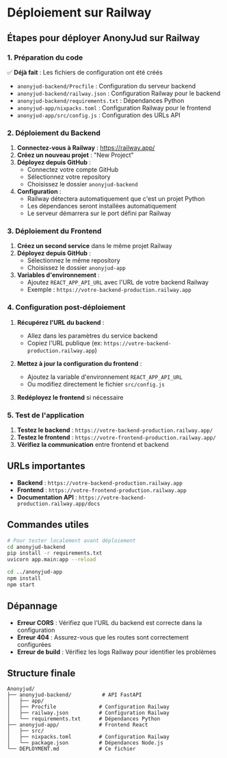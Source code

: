 # Déploiement sur Railway

## Étapes pour déployer AnonyJud sur Railway

### 1. Préparation du code
✅ **Déjà fait** : Les fichiers de configuration ont été créés
- `anonyjud-backend/Procfile` : Configuration du serveur backend
- `anonyjud-backend/railway.json` : Configuration Railway pour le backend
- `anonyjud-backend/requirements.txt` : Dépendances Python
- `anonyjud-app/nixpacks.toml` : Configuration Railway pour le frontend
- `anonyjud-app/src/config.js` : Configuration des URLs API

### 2. Déploiement du Backend

1. **Connectez-vous à Railway** : https://railway.app/
2. **Créez un nouveau projet** : "New Project"
3. **Déployez depuis GitHub** :
   - Connectez votre compte GitHub
   - Sélectionnez votre repository
   - Choisissez le dossier `anonyjud-backend`
4. **Configuration** :
   - Railway détectera automatiquement que c'est un projet Python
   - Les dépendances seront installées automatiquement
   - Le serveur démarrera sur le port défini par Railway

### 3. Déploiement du Frontend

1. **Créez un second service** dans le même projet Railway
2. **Déployez depuis GitHub** :
   - Sélectionnez le même repository
   - Choisissez le dossier `anonyjud-app`
3. **Variables d'environnement** :
   - Ajoutez `REACT_APP_API_URL` avec l'URL de votre backend Railway
   - Exemple : `https://votre-backend-production.railway.app`

### 4. Configuration post-déploiement

1. **Récupérez l'URL du backend** :
   - Allez dans les paramètres du service backend
   - Copiez l'URL publique (ex: `https://votre-backend-production.railway.app`)

2. **Mettez à jour la configuration du frontend** :
   - Ajoutez la variable d'environnement `REACT_APP_API_URL`
   - Ou modifiez directement le fichier `src/config.js`

3. **Redéployez le frontend** si nécessaire

### 5. Test de l'application

1. **Testez le backend** : `https://votre-backend-production.railway.app/`
2. **Testez le frontend** : `https://votre-frontend-production.railway.app/`
3. **Vérifiez la communication** entre frontend et backend

## URLs importantes

- **Backend** : `https://votre-backend-production.railway.app`
- **Frontend** : `https://votre-frontend-production.railway.app`
- **Documentation API** : `https://votre-backend-production.railway.app/docs`

## Commandes utiles

```bash
# Pour tester localement avant déploiement
cd anonyjud-backend
pip install -r requirements.txt
uvicorn app.main:app --reload

cd ../anonyjud-app
npm install
npm start
```

## Dépannage

- **Erreur CORS** : Vérifiez que l'URL du backend est correcte dans la configuration
- **Erreur 404** : Assurez-vous que les routes sont correctement configurées
- **Erreur de build** : Vérifiez les logs Railway pour identifier les problèmes

## Structure finale

```
Anonyjud/
├── anonyjud-backend/          # API FastAPI
│   ├── app/
│   ├── Procfile              # Configuration Railway
│   ├── railway.json          # Configuration Railway
│   └── requirements.txt      # Dépendances Python
├── anonyjud-app/             # Frontend React
│   ├── src/
│   ├── nixpacks.toml         # Configuration Railway
│   └── package.json          # Dépendances Node.js
└── DEPLOYMENT.md             # Ce fichier
``` 
